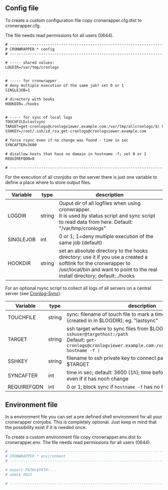 ## Config file

To create a custom configuration file copy cronwrapper.cfg.dist to cronwrapper.cfg.

The file needs read permissions for all users (0644).

```txt
# -----------------------------------------------------------------------------
# CRONWRAPPER * config
# -----------------------------------------------------------------------------

# ----- shared values:
LOGDIR=/var/tmp/cronlogs


# ----- for cronwrapper
# deny multiple execution of the same job? set 0 or 1
SINGLEJOB=1

# directory with hooks
HOOKDIR=./hooks


# ----- for sync of local logs
TOUCHFILE=lastsync
TARGET=get-cronlogs@cronlogviewer.example.com:/var/tmp/allcronlogs/$( hostname -f )
SSHKEY=/root/.ssh/id_rsa_get-cronlogs@cronlogviewer.example.com

# force rsync even if no change was found - time in sec
SYNCAFTER=3600

# disallow hosts that have no domain in hostname -f; set 0 or 1
REQUIREFQDN=0

# -----------------------------------------------------------------------------
```

For the execution of all cronjobs on the server there is just one variable to define a place where to store output files.

Variable  | type   | description
---       |---     |---
LOGDIR    | string | Ouput dir of all logfiles when using cronwrapper.<br>It is used by status script and sync script to read data from here. Default: "/var/tmp/cronlogs"
SINGLEJOB | int    | 0 or 1; 1=deny multiple execution of the same job (default)
HOOKDIR   | string | set an absolute directory to the hooks directory; use it if you use a created a softlink for the cronwrapper to /usr/local/bin and want to point to the real install directory; default: ./hooks

For an optional rsync script to collect all logs of all servers on a central server (see [Cronlog-Sync](30_Usage/50_Cronlog-Sync.md)):

Variable    | type   | description
---         |---     |---
TOUCHFILE   | string | sync: filename of touch file to mark a timestamp of the last sync (created in in $LOGDIR); eg. "lastsync"
TARGET      | string | ssh target where to sync files from $LOGFILE with `sshuser@targethost:/path`<br>Default: `get-cronlogs@cronlogviewer.example.com:/var/tmp/allcronlogs/\$( hostname -f )`
SSHKEY      | string | filename to ssh private key to connect passwordless to $TARGET
SYNCAFTER   | int    | time in sec; default: 3600 (1h); time before syncing the logdir even if it has noch change
REQUIREFQDN | int    | 0 or 1; block sync if `hostname -f` has no FQDN

## Environment file

In a environment file you can set a pre defined shell environment for all your cronwrapper cronjobs. This is completely optional. Just keep in mind that the possibility exist if it is needed once.

To create a custom environment file copy cronwrapper.env.dist to cronwrapper.env.
The file needs read permissions for all users (0644).

```bash
# -----------------------------------------------------------------------------
# CRONWRAPPER * environment
# -----------------------------------------------------------------------------

# export PATH=$PATH:...
# umask 0022

# -----------------------------------------------------------------------------
```